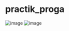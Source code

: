 # practik_proga
![image](https://github.com/drumaad/practik_proga/assets/138710180/4035db9f-6311-4c9b-8088-d9eea975109f)
![image](https://github.com/drumaad/practik_proga/assets/138710180/5ac5901f-e3c0-4b5e-a0ce-7bb3b69c6bad)

